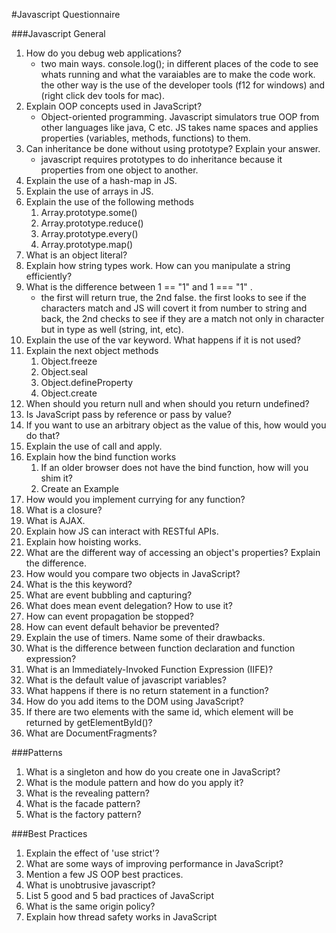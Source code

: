 #Javascript Questionnaire

###Javascript General

1. How do you debug web applications?
   *  two main ways. console.log(); in different places of the code to see whats running and what the varaiables are to make the code         work. the other way is the use of the developer tools (f12 for windows) and (right click dev tools for mac).
2. Explain OOP concepts used in JavaScript?
    * Object-oriented programming. Javascript simulators true OOP from other languages like java, C etc. JS takes name spaces and applies properties (variables, methods, functions) to them. 
3. Can inheritance be done without using prototype? Explain your answer.
    * javascript requires prototypes to do inheritance because it properties from one object to another.
4. Explain the use of a hash-map in JS.
5. Explain the use of arrays in JS.
6. Explain the use of the following methods
    1. Array.prototype.some()
    2. Array.prototype.reduce()
    3. Array.prototype.every()
    4. Array.prototype.map()
7. What is an object literal?
8. Explain how string types work. How can you manipulate a string efficiently?
9. What is the difference between 1 == "1" and 1 === "1" .
    * the first will return true, the 2nd false. the first looks to see if the characters match and JS will covert it from number to 
      string and back, the 2nd checks to see if they are a match not only in character but in type as well (string, int, etc).
10. Explain the use of the var keyword. What happens if it is not used?
11. Explain the next object methods
    1. Object.freeze
    2. Object.seal
    3. Object.defineProperty
    4. Object.create
11. When should you return null and when should you return undefined?
12. Is JavaScript pass by reference or pass by value?
13. If you want to use an arbitrary object as the value of this, how would you do that?
14. Explain the use of call and apply.
15. Explain how the bind function works
    1. If an older browser does not have the bind function, how will you shim it?
    2. Create an Example
16. How would you implement currying for any function?
17. What is a closure?
18. What is AJAX.
19. Explain how JS can interact with RESTful APIs.
20. Explain how hoisting works.
21. What are the different way of accessing an object's properties? Explain the difference.
22. How would you compare two objects in JavaScript?
23. What is the this keyword?
24. What are event bubbling and capturing?
25. What does mean event delegation? How to use it?
26. How can event propagation be stopped?
27. How can event default behavior be prevented?
28. Explain the use of timers. Name some of their drawbacks.
29. What is the difference between function declaration and function expression?
30. What is an Immediately-Invoked Function Expression (IIFE)?
31. What is the default value of javascript variables?
32. What happens if there is no return statement in a function?
32. How do you add items to the DOM using JavaScript?
33. If there are two elements with the same id, which element will be returned by getElementById()?
34. What are DocumentFragments?

###Patterns 

1. What is a singleton and how do you create one in JavaScript?
2. What is the module pattern and how do you apply it?
3. What is the revealing pattern?
4. What is the facade pattern?
5. What is the factory pattern?

###Best Practices

1. Explain the effect of 'use strict'?
2. What are some ways of improving performance in JavaScript?
3. Mention a few JS OOP best practices.
4. What is unobtrusive javascript?
5. List 5 good and 5 bad practices of JavaScript
6. What is the same origin policy?
7. Explain how thread safety works in JavaScript


